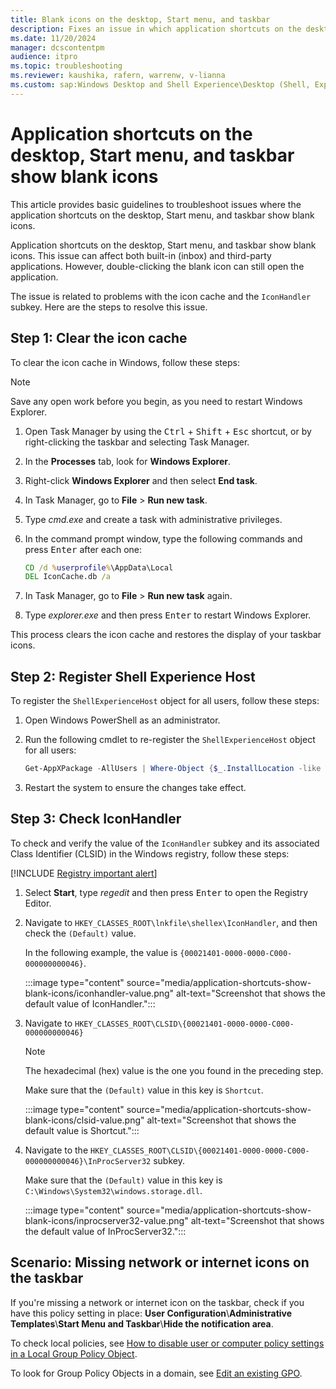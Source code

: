 ```yaml
---
title: Blank icons on the desktop, Start menu, and taskbar
description: Fixes an issue in which application shortcuts on the desktop, Start menu, and taskbar show blank icons in Windows.
ms.date: 11/20/2024
manager: dcscontentpm
audience: itpro
ms.topic: troubleshooting
ms.reviewer: kaushika, rafern, warrenw, v-lianna
ms.custom: sap:Windows Desktop and Shell Experience\Desktop (Shell, Explorer.exe init, themes, colors, icons, recycle bin), csstroubleshoot
---
```

# Application shortcuts on the desktop, Start menu, and taskbar show blank icons

This article provides basic guidelines to troubleshoot issues where the application shortcuts on the desktop, Start menu, and taskbar show blank icons.

Application shortcuts on the desktop, Start menu, and taskbar show blank icons. This issue can affect both built-in (inbox) and third-party applications. However, double-clicking the blank icon can still open the application.

The issue is related to problems with the icon cache and the `IconHandler` subkey. Here are the steps to resolve this issue.

## Step 1: Clear the icon cache

To clear the icon cache in Windows, follow these steps:

> [!NOTE]
> Save any open work before you begin, as you need to restart Windows Explorer.

1. Open Task Manager by using the <kbd>Ctrl</kbd> + <kbd>Shift</kbd> + <kbd>Esc</kbd> shortcut, or by right-clicking the taskbar and selecting Task Manager.

2. In the **Processes** tab, look for **Windows Explorer**.

3. Right-click **Windows Explorer** and then select **End task**.

4. In Task Manager, go to **File** > **Run new task**.

5. Type *cmd.exe* and create a task with administrative privileges.

6. In the command prompt window, type the following commands and press <kbd>Enter</kbd> after each one:

    ```cmd
    CD /d %userprofile%\AppData\Local
    DEL IconCache.db /a
    ```

7. In Task Manager, go to **File** > **Run new task** again.

8. Type *explorer.exe* and then press <kbd>Enter</kbd> to restart Windows Explorer.

This process clears the icon cache and restores the display of your taskbar icons.

## Step 2: Register Shell Experience Host

To register the `ShellExperienceHost` object for all users, follow these steps:

1. Open Windows PowerShell as an administrator.

2. Run the following cmdlet to re-register the `ShellExperienceHost` object for all users:

    ```powershell
    Get-AppXPackage -AllUsers | Where-Object {$_.InstallLocation -like "*ShellExperienceHost*"} | Foreach {Add-AppxPackage -DisableDevelopmentMode -Register "$($_.InstallLocation)\AppXManifest.xml"}
    ```

3. Restart the system to ensure the changes take effect.

## Step 3: Check IconHandler

To check and verify the value of the `IconHandler` subkey and its associated Class Identifier (CLSID) in the Windows registry, follow these steps:

[!INCLUDE [Registry important alert](../../includes/registry-important-alert.md)]

1. Select **Start**, type *regedit* and then press <kbd>Enter</kbd> to open the Registry Editor.

2. Navigate to `HKEY_CLASSES_ROOT\lnkfile\shellex\IconHandler`, and then check the `(Default)` value.

    In the following example, the value is `{00021401-0000-0000-C000-000000000046}`.

    :::image type="content" source="media/application-shortcuts-show-blank-icons/iconhandler-value.png" alt-text="Screenshot that shows the default value of IconHandler.":::

3. Navigate to `HKEY_CLASSES_ROOT\CLSID\{00021401-0000-0000-C000-000000000046}`

    > [!NOTE]
    > The hexadecimal (hex) value is the one you found in the preceding step.

    Make sure that the `(Default)` value in this key is `Shortcut`.

    :::image type="content" source="media/application-shortcuts-show-blank-icons/clsid-value.png" alt-text="Screenshot that shows the default value is Shortcut.":::

4. Navigate to the `HKEY_CLASSES_ROOT\CLSID\{00021401-0000-0000-C000-000000000046}\InProcServer32` subkey.

    Make sure that the `(Default)` value in this key is `C:\Windows\System32\windows.storage.dll`.

    :::image type="content" source="media/application-shortcuts-show-blank-icons/inprocserver32-value.png" alt-text="Screenshot that shows the default value of InProcServer32.":::

## Scenario: Missing network or internet icons on the taskbar

If you're missing a network or internet icon on the taskbar, check if you have this policy setting in place: **User Configuration**\\**Administrative Templates**\\**Start Menu and Taskbar**\\**Hide the notification area**.

To check local policies, see [How to disable user or computer policy settings in a Local Group Policy Object](/previous-versions/windows/it-pro/windows-server-2012-R2-and-2012/dn789197(v=ws.11)#how-to-disable-user-or-computer-policy-settings-in-a-local-group-policy-object).

To look for Group Policy Objects in a domain, see [Edit an existing GPO](/windows-server/identity/ad-ds/manage/group-policy/group-policy-management-console#edit-an-existing-gpo).
